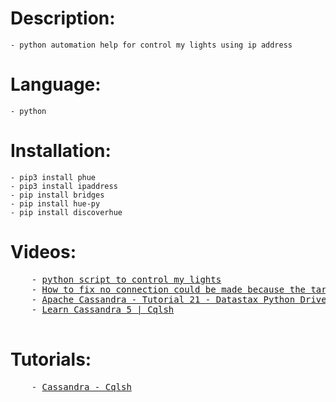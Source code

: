 # Description:
    - python automation help for control my lights using ip address

# Language:
    - python

# Installation:
    - pip3 install phue
    - pip3 install ipaddress
    - pip install bridges
    - pip install hue-py
    - pip install discoverhue

<h1> Videos: </h1>
<pre>
    - <a href="https://youtu.be/kSruoqDTYt0">python script to control my lights</a>
    - <a href="https://youtu.be/p1ekyGOAmYk">How to fix no connection could be made because the target machine actively refused it</a>
    - <a href="https://youtu.be/NKsRYoLhSJU">Apache Cassandra - Tutorial 21 - Datastax Python Driver</a>
    - <a href="https://youtu.be/MXYXn9AVlMI">Learn Cassandra 5 | Cqlsh</a>
  
</pre>


<h1> Tutorials: </h1>
<pre>
    - <a href="https://www.tutorialspoint.com/cassandra/cassandra_cqlsh.htm">Cassandra - Cqlsh</a>
  
</pre>

